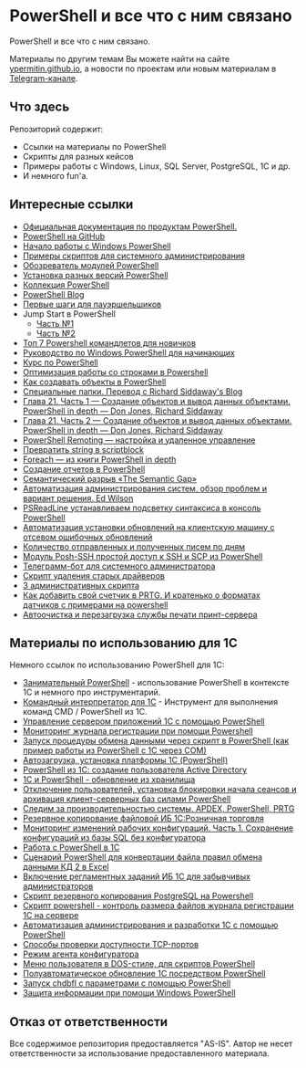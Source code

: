 # PowerShell и все что с ним связано

PowerShell и все что с ним связано.

Материалы по другим темам Вы можете найти на сайте [ypermitin.github.io](https://ypermitin.github.io/), а новости по проектам или новым материалам в [Telegram-канале](https://t.me/TinyDevVault).

## Что здесь

Репозиторий содержит:

* Ссылки на материалы по PowerShell
* Скрипты для разных кейсов
* Примеры работы с Windows, Linux, SQL Server, PostgreSQL, 1C и др.
* И немного fun'а.

## Интересные ссылки

* [Официальная документация по продуктам PowerShell.](https://docs.microsoft.com/ru-ru/powershell/)
* [PowerShell на GitHub](https://github.com/PowerShell/PowerShell)
* [Начало работы с Windows PowerShell](https://docs.microsoft.com/ru-ru/powershell/scripting/getting-started/getting-started-with-windows-powershell?view=powershell-6)
* [Примеры скриптов для системного администрирования](https://docs.microsoft.com/ru-ru/powershell/scripting/samples/sample-scripts-for-administration?view=powershell-6)
* [Обозреватель модулей PowerShell](https://docs.microsoft.com/ru-ru/powershell/module/)
* [Установка разных версий PowerShell](https://docs.microsoft.com/ru-ru/powershell/scripting/install/installing-powershell?view=powershell-6)
* [Коллекция PowerShell](https://docs.microsoft.com/ru-ru/powershell/)
* [PowerShell Blog](https://devblogs.microsoft.com/powershell/)
* [Первые шаги для пауэршельшиков](https://habr.com/ru/post/113913/)
* Jump Start в PowerShell
    * [Часть №1](https://habr.com/ru/post/242425/)
    * [Часть №2](https://habr.com/ru/post/242445/)
* [Топ 7 Powershell командлетов для новичков](https://habr.com/ru/company/netwrix/blog/158943/)
* [Руководство по Windows PowerShell для начинающих](https://tproger.ru/translations/powershell-tutorial/)
* [Курс по PowerShell](https://channel9.msdn.com/Series/GetStartedPowerShell3)
* [Оптимизация работы со строками в Powershell](https://habr.com/ru/post/273619/)
* [Как создавать объекты в PowerShell](https://habr.com/ru/post/278351/)
* [Специальные папки. Перевод с Richard Siddaway's Blog](https://habr.com/ru/post/278483/)
* [Глава 21. Часть 1 — Создание объектов и вывод данных объектами. PowerShell in depth — Don Jones, Richard Siddaway](https://habr.com/ru/post/278343/)
* [Глава 21. Часть 2 — Создание объектов и вывод данных объектами. PowerShell in depth — Don Jones, Richard Siddaway](https://habr.com/ru/post/278637/)
* [PowerShell Remoting — настройка и удаленное управление](https://habr.com/ru/post/278691/)
* [Превратить string в scriptblock](https://habr.com/ru/post/278693/)
* [Foreach — из книги PowerShell in depth](https://habr.com/ru/post/278701/)
* [Создание отчетов в PowerShell](https://habr.com/ru/post/279005/)
* [Семантический разрыв «The Semantic Gap»](https://habr.com/ru/post/301834/)
* [Автоматизация администрирования систем, обзор проблем и вариант решения. Ed Wilson](https://habr.com/ru/post/301242/)
* [PSReadLine устанавливаем подсветку синтаксиса в консоль PowerShell](https://habr.com/ru/post/303986/)
* [Автоматизация установки обновлений на клиентскую машину с отсевом ошибочных обновлений](https://habr.com/ru/post/306866/)
* [Количество отправленных и полученных писем по дням](https://habr.com/ru/post/310348/)
* [Модуль Posh-SSH простой доступ к SSH и SCP из PowerShell](https://habr.com/ru/post/314990/)
* [Телеграмм-бот для системного администратора](https://habr.com/ru/post/317906/)
* [Скрипт удаления старых драйверов](https://habr.com/ru/post/319152/)
* [3 административных скрипта](https://habr.com/ru/post/327980/)
* [Как добавить свой счетчик в PRTG. И кратенько о форматах датчиков с примерами на powershell](https://habr.com/ru/post/348088/)
* [Автоочистка и перезагрузка службы печати принт-сервера](https://habr.com/ru/post/349490/)

## Материалы по использованию для 1С

Немного ссылок по использованию PowerShell для 1С:

* [Занимательный PowerShell](https://infostart.ru/1c/articles/1148862/) - использование PowerShell в контексте 1С и немного про инструментарий.
* [Командный интерпретатор для 1С](https://infostart.ru/public/1154294/) - Инструмент для выполнения команд CMD / PowerShell из 1С.
* [Управление сервером приложений 1С с помощью PowerShell](https://infostart.ru/public/128756/)
* [Мониторинг журнала регистрации при помощи Powershell](https://infostart.ru/public/865771/)
* [Запуск процедуры обмена данными через скрипт в PowerShell (как пример работы из PowerShell с 1С через COM)](https://infostart.ru/public/91715/)
* [Автозагрузка, установка платформы 1С (PowerShell)](https://infostart.ru/public/963605/)
* [PowerShell из 1С: создание пользователя Active Directory](https://infostart.ru/public/1114012/)
* [1С и PowerShell - обновление из хранилища](https://infostart.ru/public/1115089/)
* [Отключение пользователей, установка блокировки начала сеансов и архивация клиент-серверных баз силами PowerShell](https://infostart.ru/public/202805/)
* [Следим за производительностью системы. APDEX, PowerShell, PRTG](https://infostart.ru/public/691540/)
* [Резервное копирование файловой ИБ 1С:Розничная торговля](https://infostart.ru/public/725423/)
* [Мониторинг изменений рабочих конфигураций. Часть 1. Сохранение конфигураций из базы SQL без конфигуратора](https://infostart.ru/public/all/?st=t&sort=postsd&public-filter%5Bsearch%5D=PowerShell)
* [Работа с PowerShell в 1С](https://infostart.ru/public/411000/)
* [Сценарий PowerShell для конвертации файла правил обмена данными КД 2 в Excel](https://infostart.ru/public/1066057/)
* [Включение регламентных заданий ИБ 1С для забывчивых администраторов](https://infostart.ru/public/1148559/)
* [Скрипт резервного копирования PostgreSQL на Powershell](https://infostart.ru/public/794450/)
* [Скрипт powershell - контроль размера файлов журнала регистрации 1С на сервере](https://infostart.ru/public/1134118/)
* [Автоматизация администрирования и разработки 1С с помощью PowerShell](https://infostart.ru/public/562666/)
* [Способы проверки доступности TCP-портов](https://infostart.ru/public/1057474/)
* [Режим агента конфигуратора](https://infostart.ru/public/714417/)
* [Меню пользователя в DOS-стиле, для скриптов PowerShell](https://infostart.ru/public/897919/)
* [Полуавтоматическое обновление 1С посредством PowerShell](https://infostart.ru/public/404352/)
* [Запуск chdbfl с параметрами с помощью PowerShell](https://infostart.ru/public/237533/)
* [Защита информации при помощи Windows PowerShell](https://infostart.ru/public/21854/)

## Отказ от ответственности

Все содержимое репозитория предоставляется "AS-IS". Автор не несет ответственности за использование предоставленного материала.
